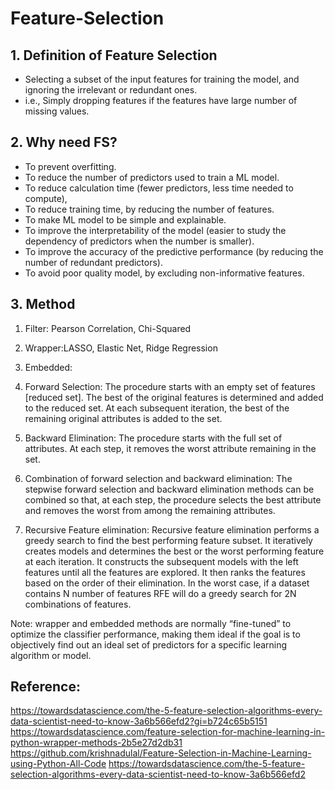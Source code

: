 # Feature-Selection

## 1. Definition of Feature Selection
- Selecting a subset of the input features for training the model, and ignoring the irrelevant or redundant ones. 
- i.e., Simply dropping features if the features have large number of missing values.

## 2. Why need FS?
- To prevent overfitting.
- To reduce the number of predictors used to train a ML model. 
- To reduce calculation time (fewer predictors, less time needed to compute),
- To reduce training time, by reducing the number of features.
- To make ML model to be simple and explainable.
- To improve the interpretability of the model (easier to study the dependency of predictors when the number is smaller).
- To improve the accuracy of the predictive performance (by reducing the number of redundant predictors).
- To avoid poor quality model, by excluding non-informative features.

## 3. Method
1. Filter: Pearson Correlation, Chi-Squared

1. Wrapper:LASSO, Elastic Net, Ridge Regression

1. Embedded: 
  1. Forward Selection: The procedure starts with an empty set of features [reduced set]. The best of the original features is determined and added to the reduced set. At each subsequent iteration, the best of the remaining original attributes is added to the set.
  1. Backward Elimination: The procedure starts with the full set of attributes. At each step, it removes the worst attribute remaining in the set.
  1. Combination of forward selection and backward elimination: The stepwise forward selection and backward elimination methods can be combined so that, at each step, the procedure selects the best attribute and removes the worst from among the remaining attributes.
  1. Recursive Feature elimination: Recursive feature elimination performs a greedy search to find the best performing feature subset. It iteratively creates models and determines the best or the worst performing feature at each iteration. It constructs the subsequent models with the left features until all the features are explored. It then ranks the features based on the order of their elimination. In the worst case, if a dataset contains N number of features RFE will do a greedy search for 2N combinations of features.

Note: wrapper and embedded methods are normally “fine-tuned” to optimize the classifier performance, making them ideal if the goal is to objectively find out an ideal set of predictors for a specific learning algorithm or model.

## Reference:
https://towardsdatascience.com/the-5-feature-selection-algorithms-every-data-scientist-need-to-know-3a6b566efd2?gi=b724c65b5151
https://towardsdatascience.com/feature-selection-for-machine-learning-in-python-wrapper-methods-2b5e27d2db31
https://github.com/krishnadulal/Feature-Selection-in-Machine-Learning-using-Python-All-Code
https://towardsdatascience.com/the-5-feature-selection-algorithms-every-data-scientist-need-to-know-3a6b566efd2
